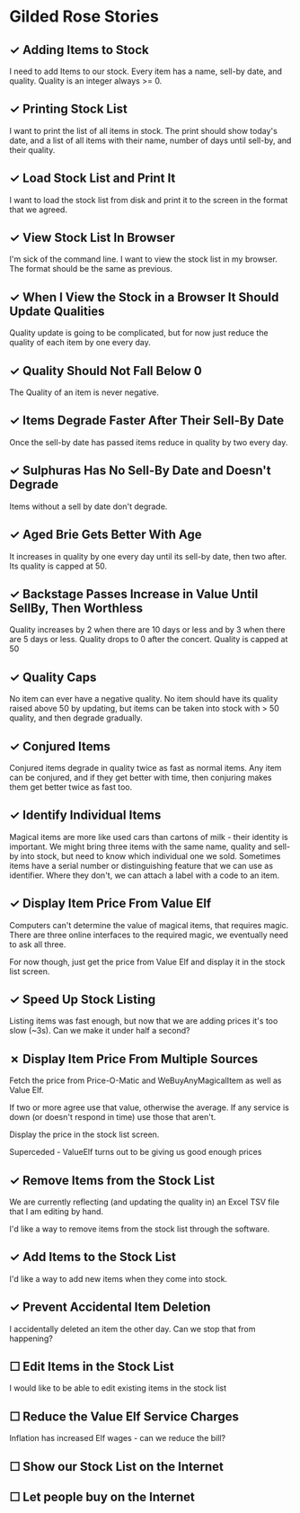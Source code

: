 Gilded Rose Stories
===================

## ✓ Adding Items to Stock

I need to add Items to our stock. Every item has a name, sell-by date, and quality.
Quality is an integer always >= 0.

## ✓ Printing Stock List

I want to print the list of all items in stock.
The print should show today's date, and a list of all items with their name, number of days until sell-by, and their quality.

## ✓ Load Stock List and Print It

I want to load the stock list from disk and print it to the screen in the format that we agreed.

## ✓ View Stock List In Browser

I'm sick of the command line. I want to view the stock list in my browser.
The format should be the same as previous.

## ✓ When I View the Stock in a Browser It Should Update Qualities

Quality update is going to be complicated, but for now just reduce the quality of each item by one every day.

## ✓ Quality Should Not Fall Below 0

The Quality of an item is never negative.

## ✓ Items Degrade Faster After Their Sell-By Date

Once the sell-by date has passed items reduce in quality by two every day.

## ✓ Sulphuras Has No Sell-By Date and Doesn't Degrade

Items without a sell by date don't degrade.

## ✓ Aged Brie Gets Better With Age

It increases in quality by one every day until its sell-by date, then two after.
Its quality is capped at 50.

## ✓ Backstage Passes Increase in Value Until SellBy, Then Worthless

Quality increases by 2 when there are 10 days or less and by 3 when there are 5 days or less.
Quality drops to 0 after the concert.
Quality is capped at 50

## ✓ Quality Caps

No item can ever have a negative quality.
No item should have its quality raised above 50 by updating,
but items can be taken into stock with > 50 quality, and then degrade gradually.

## ✓ Conjured Items

Conjured items degrade in quality twice as fast as normal items.
Any item can be conjured, and if they get better with time, then conjuring makes them get better twice as fast too.

## ✓ Identify Individual Items

Magical items are more like used cars than cartons of milk - their identity is important.
We might bring three items with the same name, quality and sell-by into stock, but need to know which individual one we sold.
Sometimes items have a serial number or distinguishing feature that we can use as identifier. Where they don't, we can attach a label with a code to an item.

## ✓ Display Item Price From Value Elf

Computers can't determine the value of magical items, that requires magic. There are three online interfaces to the required magic, we eventually need to ask all three.

For now though, just get the price from Value Elf and display it in the stock list screen.

## ✓ Speed Up Stock Listing

Listing items was fast enough, but now that we are adding prices it's too slow (~3s). Can we make it under half a second?

## ✗ Display Item Price From Multiple Sources

Fetch the price from Price-O-Matic and WeBuyAnyMagicalItem as well as Value Elf.

If two or more agree use that value, otherwise the average. If any service is down (or doesn't respond in time) use those that aren't.

Display the price in the stock list screen.

Superceded - ValueElf turns out to be giving us good enough prices

## ✓ Remove Items from the Stock List

We are currently reflecting (and updating the quality in) an Excel TSV file that I am editing by hand.

I'd like a way to remove items from the stock list through the software.

## ✓ Add Items to the Stock List

I'd like a way to add new items when they come into stock.

## ✓ Prevent Accidental Item Deletion

I accidentally deleted an item the other day. Can we stop that from happening?

## ☐ Edit Items in the Stock List

I would like to be able to edit existing items in the stock list

## ☐ Reduce the Value Elf Service Charges

Inflation has increased Elf wages - can we reduce the bill?

## ☐ Show our Stock List on the Internet

## ☐ Let people buy on the Internet




